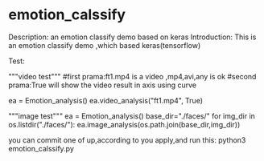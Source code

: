 # emotion_calssify

Description:
an emotion classify demo based on keras Introduction: This is an emotion classify demo ,which based keras(tensorflow)

Test:

"""video test""" 
#first prama:ft1.mp4 is a video ,mp4,avi,any is ok 
#second prama:True will show the video result in axis using curve

ea = Emotion_analysis() 
ea.video_analysis("ft1.mp4", True)

"""image test""" 
ea = Emotion_analysis() 
base_dir="./faces/" 
for img_dir in os.listdir("./faces/"): 
    ea.image_analysis(os.path.join(base_dir,img_dir))

you can commit one of up,according to you apply,and run this: 
python3 emotion_calssify.py

